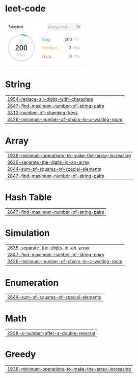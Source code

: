 # leet-code
<img src="score.png">


# String
|  |
| ------- |
| [1954-replace-all-digits-with-characters](https://github.com/changminkangkk/leet-code/tree/master/1954-replace-all-digits-with-characters) |
| [2847-find-maximum-number-of-string-pairs](https://github.com/changminkangkk/leet-code/tree/master/2847-find-maximum-number-of-string-pairs) |
| [3312-number-of-changing-keys](https://github.com/changminkangkk/leet-code/tree/master/3312-number-of-changing-keys) |
| [3426-minimum-number-of-chairs-in-a-waiting-room](https://github.com/changminkangkk/leet-code/tree/master/3426-minimum-number-of-chairs-in-a-waiting-room) |
# Array
|  |
| ------- |
| [1938-minimum-operations-to-make-the-array-increasing](https://github.com/changminkangkk/leet-code/tree/master/1938-minimum-operations-to-make-the-array-increasing) |
| [2639-separate-the-digits-in-an-array](https://github.com/changminkangkk/leet-code/tree/master/2639-separate-the-digits-in-an-array) |
| [2844-sum-of-squares-of-special-elements](https://github.com/changminkangkk/leet-code/tree/master/2844-sum-of-squares-of-special-elements) |
| [2847-find-maximum-number-of-string-pairs](https://github.com/changminkangkk/leet-code/tree/master/2847-find-maximum-number-of-string-pairs) |
# Hash Table
|  |
| ------- |
| [2847-find-maximum-number-of-string-pairs](https://github.com/changminkangkk/leet-code/tree/master/2847-find-maximum-number-of-string-pairs) |
# Simulation
|  |
| ------- |
| [2639-separate-the-digits-in-an-array](https://github.com/changminkangkk/leet-code/tree/master/2639-separate-the-digits-in-an-array) |
| [2847-find-maximum-number-of-string-pairs](https://github.com/changminkangkk/leet-code/tree/master/2847-find-maximum-number-of-string-pairs) |
| [3426-minimum-number-of-chairs-in-a-waiting-room](https://github.com/changminkangkk/leet-code/tree/master/3426-minimum-number-of-chairs-in-a-waiting-room) |
# Enumeration
|  |
| ------- |
| [2844-sum-of-squares-of-special-elements](https://github.com/changminkangkk/leet-code/tree/master/2844-sum-of-squares-of-special-elements) |
# Math
|  |
| ------- |
| [2238-a-number-after-a-double-reversal](https://github.com/changminkangkk/leet-code/tree/master/2238-a-number-after-a-double-reversal) |
# Greedy
|  |
| ------- |
| [1938-minimum-operations-to-make-the-array-increasing](https://github.com/changminkangkk/leet-code/tree/master/1938-minimum-operations-to-make-the-array-increasing) |
